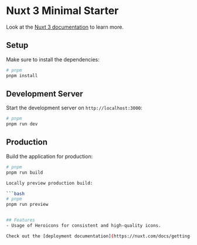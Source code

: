 # Nuxt 3 Minimal Starter

Look at the [Nuxt 3 documentation](https://nuxt.com/docs/getting-started/introduction) to learn more.

## Setup

Make sure to install the dependencies:

```bash
# pnpm
pnpm install
```

## Development Server

Start the development server on `http://localhost:3000`:

```bash
# pnpm
pnpm run dev
```

## Production

Build the application for production:

````bash
# pnpm
pnpm run build

Locally preview production build:

```bash
# pnpm
pnpm run preview


## Features
- Usage of Heroicons for consistent and high-quality icons.

Check out the [deployment documentation](https://nuxt.com/docs/getting-started/deployment) for more information.
````
